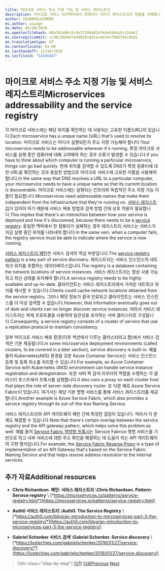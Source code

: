 ```yaml
---
title: 마이크로 서비스 주소 지정 기능 및 서비스 레지스트리
description: 마이크로 서비스 아키텍처에서 컨테이너 이미지 레지스트리의 역할을 이해합니다.
author: CESARDELATORRE
ms.author: wiwagn
ms.date: 09/20/2018
ms.openlocfilehash: 60afb2e06c0c9a37104a82a74de016da5c134a61
ms.sourcegitcommit: ccd8c36b0d74d99291d41aceb14cf98d74dc9d2b
ms.translationtype: HT
ms.contentlocale: ko-KR
ms.lasthandoff: 12/10/2018
ms.locfileid: "53145847"
---
```

# <a name="microservices-addressability-and-the-service-registry"></a><span data-ttu-id="2768b-103">마이크로 서비스 주소 지정 기능 및 서비스 레지스트리</span><span class="sxs-lookup"><span data-stu-id="2768b-103">Microservices addressability and the service registry</span></span>

<span data-ttu-id="2768b-104">각 마이크로 서비스에는 해당 위치를 확인하는 데 사용되는 고유한 이름(URL)이 있습니다.</span><span class="sxs-lookup"><span data-stu-id="2768b-104">Each microservice has a unique name (URL) that's used to resolve its location.</span></span> <span data-ttu-id="2768b-105">마이크로 서비스는 어디서 실행되든지 주소 지정 가능해야 합니다.</span><span class="sxs-lookup"><span data-stu-id="2768b-105">Your microservice needs to be addressable wherever it's running.</span></span> <span data-ttu-id="2768b-106">특정 마이크로 서비스를 실행 중인 컴퓨터에 대해 고려해야 하는 경우 오류가 발생할 수 있습니다.</span><span class="sxs-lookup"><span data-stu-id="2768b-106">If you have to think about which computer is running a particular microservice, things can go bad quickly.</span></span> <span data-ttu-id="2768b-107">현재 위치를 검색할 수 있도록 DNS가 특정 컴퓨터에 대한 URL을 확인하는 것과 동일한 방법으로 마이크로 서비스에 고유한 이름을 사용해야 합니다.</span><span class="sxs-lookup"><span data-stu-id="2768b-107">In the same way that DNS resolves a URL to a particular computer, your microservice needs to have a unique name so that its current location is discoverable.</span></span> <span data-ttu-id="2768b-108">마이크로 서비스에는 실행되는 인프라와 독립적인 주소 지정 가능 이름이 필요합니다.</span><span class="sxs-lookup"><span data-stu-id="2768b-108">Microservices need addressable names that make them independent from the infrastructure that they're running on.</span></span> <span data-ttu-id="2768b-109">[서비스 레지스트리](https://microservices.io/patterns/service-registry.html)가 있어야 하기 때문에 서비스 배포 방법과 검색 방법 간에 상호 작용이 필요합니다.</span><span class="sxs-lookup"><span data-stu-id="2768b-109">This implies that there's an interaction between how your service is deployed and how it's discovered, because there needs to be a [service registry](https://microservices.io/patterns/service-registry.html).</span></span> <span data-ttu-id="2768b-110">동일한 맥락에서 한 컴퓨터가 실패하는 경우 레지스트리 서비스는 서비스가 지금 실행 중인 위치를 나타내야 합니다.</span><span class="sxs-lookup"><span data-stu-id="2768b-110">In the same vein, when a computer fails, the registry service must be able to indicate where the service is now running.</span></span>

<span data-ttu-id="2768b-111">[서비스 레지스트리 패턴](https://microservices.io/patterns/service-registry.html)은 서비스 검색의 핵심 부분입니다.</span><span class="sxs-lookup"><span data-stu-id="2768b-111">The [service registry pattern](https://microservices.io/patterns/service-registry.html) is a key part of service discovery.</span></span> <span data-ttu-id="2768b-112">레지스트리는 서비스 인스턴스의 네트워크 위치를 포함하는 데이터베이스입니다.</span><span class="sxs-lookup"><span data-stu-id="2768b-112">The registry is a database containing the network locations of service instances.</span></span> <span data-ttu-id="2768b-113">서비스 레지스트리는 항상 사용 가능하고 최신 상태를 유지해야 합니다.</span><span class="sxs-lookup"><span data-stu-id="2768b-113">A service registry needs to be highly available and up-to-date.</span></span> <span data-ttu-id="2768b-114">클라이언트는 서비스 레지스트리에서 가져온 네트워크 위치를 캐시할 수 있습니다.</span><span class="sxs-lookup"><span data-stu-id="2768b-114">Clients could cache network locations obtained from the service registry.</span></span> <span data-ttu-id="2768b-115">그러나 해당 정보가 결국 만료되고 클라이언트는 서비스 인스턴스를 더 이상 검색할 수 없습니다.</span><span class="sxs-lookup"><span data-stu-id="2768b-115">However, that information eventually goes out of date and clients can no longer discover service instances.</span></span> <span data-ttu-id="2768b-116">따라서 서비스 레지스트리는 복제 프로토콜을 사용하여 일관성을 유지하는 서버 클러스터로 구성됩니다.</span><span class="sxs-lookup"><span data-stu-id="2768b-116">Consequently, a service registry consists of a cluster of servers that use a replication protocol to maintain consistency.</span></span>

<span data-ttu-id="2768b-117">일부 마이크로 서비스 배포 환경(이후 섹션에서 다루는 클러스터라고 함)에서 서비스 검색은 기본 제공됩니다.</span><span class="sxs-lookup"><span data-stu-id="2768b-117">In some microservice deployment environments (called clusters, to be covered in a later section), service discovery is built-in.</span></span> <span data-ttu-id="2768b-118">예를 들어 Kubernetes(AKS) 환경을 갖춘 Azure Container Service는 서비스 인스턴스 등록 및 등록 취소를 처리할 수 있습니다.</span><span class="sxs-lookup"><span data-stu-id="2768b-118">For example, an Azure Container Service with Kubernetes (AKS) environment can handle service instance registration and deregistration.</span></span> <span data-ttu-id="2768b-119">또한 서버 쪽 검색 라우터의 역할을 수행하는 각 클러스터 호스트에서 프록시를 실행합니다.</span><span class="sxs-lookup"><span data-stu-id="2768b-119">It also runs a proxy on each cluster host that plays the role of server-side discovery router.</span></span> <span data-ttu-id="2768b-120">또 다른 예로 Azure Service Fabric이 있습니다. 여기서는 해당 기본 명명 서비스를 통해 서비스 레지스트리를 제공합니다.</span><span class="sxs-lookup"><span data-stu-id="2768b-120">Another example is Azure Service Fabric, which also provides a service registry through its out-of-the-box Naming Service.</span></span>

<span data-ttu-id="2768b-121">서비스 레지스트리와 API 게이트웨이 패턴 간에 특정한 겹침이 있습니다. 따라서 이 문제도 해결할 수 있습니다.</span><span class="sxs-lookup"><span data-stu-id="2768b-121">Note that there's certain overlap between the service registry and the API gateway pattern, which helps solve this problem as well.</span></span> <span data-ttu-id="2768b-122">예를 들어 [Service Fabric 역방향 프록시](https://docs.microsoft.com/azure/service-fabric/service-fabric-reverseproxy)는 Service Fabrice 명명 서비스를 기반으로 하고 내부 서비스에 대한 주소 확인을 해결하는 데 도움이 되는 API 게이트웨이의 구현 형식입니다.</span><span class="sxs-lookup"><span data-stu-id="2768b-122">For example, the [Service Fabric Reverse Proxy](https://docs.microsoft.com/azure/service-fabric/service-fabric-reverseproxy) is a type of implementation of an API Gateway that's based on the Service Fabric Naming Service and that helps resolve address resolution to the internal services.</span></span>

## <a name="additional-resources"></a><span data-ttu-id="2768b-123">추가 자료</span><span class="sxs-lookup"><span data-stu-id="2768b-123">Additional resources</span></span>

- <span data-ttu-id="2768b-124">**Chris Richardson. 패턴: 서비스 레지스트리** \\</span><span class="sxs-lookup"><span data-stu-id="2768b-124">**Chris Richardson. Pattern: Service registry** \\</span></span>
  [*https://microservices.io/patterns/service-registry.html*](https://microservices.io/patterns/service-registry.html)

- <span data-ttu-id="2768b-125">**Auth0 서비스 레지스트리** \\</span><span class="sxs-lookup"><span data-stu-id="2768b-125">**Auth0. The Service Registry** \\</span></span>
  [*https://auth0.com/blog/an-introduction-to-microservices-part-3-the-service-registry/*](https://auth0.com/blog/an-introduction-to-microservices-part-3-the-service-registry/)

- <span data-ttu-id="2768b-126">**Gabriel Schenker 서비스 검색** \\</span><span class="sxs-lookup"><span data-stu-id="2768b-126">**Gabriel Schenker. Service discovery** \\</span></span>
  [*https://lostechies.com/gabrielschenker/2016/01/27/service-discovery/*](https://lostechies.com/gabrielschenker/2016/01/27/service-discovery/)

>[!div class="step-by-step"]
><span data-ttu-id="2768b-127">[이전](maintain-microservice-apis.md)
>[다음](microservice-based-composite-ui-shape-layout.md)</span><span class="sxs-lookup"><span data-stu-id="2768b-127">[Previous](maintain-microservice-apis.md)
[Next](microservice-based-composite-ui-shape-layout.md)</span></span>